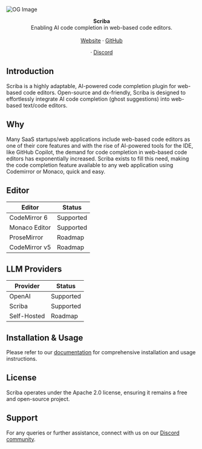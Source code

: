 ![OG Image](https://github.com/useScriba/useScriba/assets/26308297/20f9f2ae-6be1-4fcf-bf7a-225e107de1f3)

<div align="center"><strong>Scriba</strong></div>
<div align="center">Enabling AI code completion in web-based code editors.</div>
<br />
<div align="center">
<a href="https://usescriba.com">Website</a> 
<span> · </span>
<a href="https://github.com/useScriba/useScriba">GitHub</a> 

<span> · </span>
<a href="https://discord.gg/PSYAWkUtSV">Discord</a>
</div>

## Introduction

Scriba is a highly adaptable, AI-powered code completion plugin for web-based code editors. Open-source and dx-friendly, Scriba is designed to effortlessly integrate AI code completion (ghost suggestions) into web-based text/code editors. 

## Why 

Many SaaS startups/web applications include web-based code editors as one of their core features and with the rise of AI-powered tools for the IDE, like GitHub Copilot, the demand for code completion in web-based code editors has exponentially increased. Scriba exists to fill this need, making the code completion feature available to any web application using Codemirror or Monaco, quick and easy.


## Editor
| Editor | Status |
| - | - |
| CodeMirror 6 | Supported |
| Monaco Editor | Supported |
| ProseMirror | Roadmap |
| CodeMirror v5 | Roadmap |

## LLM Providers
| Provider | Status |
| - | - |
| OpenAI | Supported |
| Scriba | Supported |
| Self-Hosted | Roadmap |

## Installation & Usage
Please refer to our [documentation](#) for comprehensive installation and usage instructions.

## License
Scriba operates under the Apache 2.0 license, ensuring it remains a free and open-source project.

## Support
For any queries or further assistance, connect with us on our [Discord community](#).
